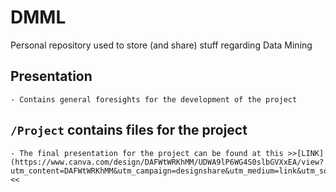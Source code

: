 # DMML

Personal repository used to store (and share) stuff regarding Data Mining

## Presentation 
	- Contains general foresights for the development of the project
	
## `/Project` contains files for the project
	- The final presentation for the project can be found at this >>[LINK](https://www.canva.com/design/DAFWtWRKhMM/UDWA9lP6WG4S0slbGVXxEA/view?utm_content=DAFWtWRKhMM&utm_campaign=designshare&utm_medium=link&utm_source=pub#1)<<
